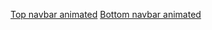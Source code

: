 [Top navbar animated](https://codepen.io/Leomord/details/LYKWgJK)
[Bottom navbar animated](https://codepen.io/KPixel-M/pen/abgJwdo)